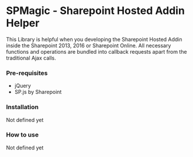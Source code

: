 # SPMagic - Sharepoint Hosted Addin Helper

This Library is helpful when you developing the Sharepoint Hosted Addin inside the Sharepoint 2013, 2016 or Sharepoint Online. All necessary functions and operations are bundled into callback requests apart from the traditional Ajax calls. 
### Pre-requisites  

 - jQuery 
 - SP.js by Sharepoint

### Installation
Not defined yet

### How to use
Not defined yet

